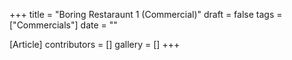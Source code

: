 +++
title = "Boring Restaraunt 1 (Commercial)"
draft = false
tags = ["Commercials"]
date = ""

[Article]
contributors = []
gallery = []
+++